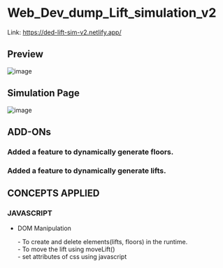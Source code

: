 # Web_Dev_dump_Lift_simulation_v2

Link: https://ded-lift-sim-v2.netlify.app/

## Preview
![image](https://github.com/DedSec2050/Web_Dev_dump_Lift_simulation_v3/assets/119126965/8b5d7b39-abbd-4deb-a44c-90ac1aa4c082)

## Simulation Page
![image](https://github.com/DedSec2050/Web_Dev_dump_Lift_simulation_v3/assets/119126965/e15cac33-22b8-4aa1-b637-49602887e1c7)

## ADD-ONs
### Added a feature to dynamically generate floors.
### Added a feature to dynamically generate lifts.

## CONCEPTS APPLIED
### JAVASCRIPT
<ul>
  <li>
    DOM Manipulation
    <p>
      - To create and delete elements(lifts, floors) in the runtime.<br>
      - To move the lift using moveLift()<br> 
      - set attributes of css using javascript
    </p>
  </li>
</ul>
